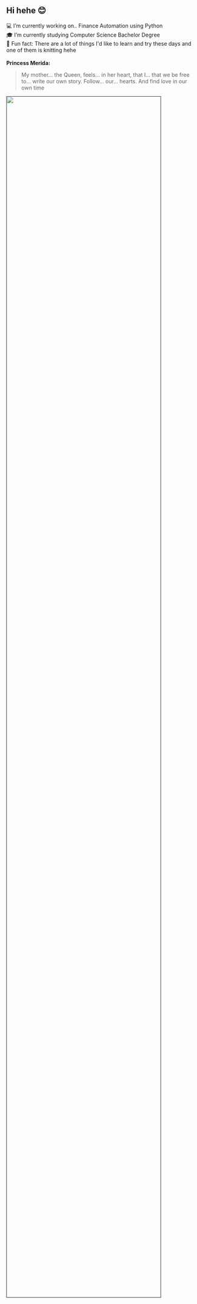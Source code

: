 ## Hi hehe 😊
💻 I’m currently working on.. Finance Automation using Python\
🎓 I’m currently studying Computer Science Bachelor Degree\
💚 Fun fact: There are a lot of things I'd like to learn and try these days and one of them is knitting hehe\
\
**Princess Merida:**
> My mother... the Queen, feels... in her heart, that I... that we be free to... write our own story. Follow... our... hearts. And find love in our own time


<a href="">
  <img width="90%" src="https://user-images.githubusercontent.com/63581688/97962952-10d0c600-1e1b-11eb-9b1e-fbbad1be9037.GIF">
</a>
